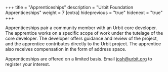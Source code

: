 +++
title = "Apprenticeships"
description = "Urbit Foundation Apprenticeships"
weight = 7
[extra]
hideprevious = "true"
hidenext = "true"
+++

Apprenticeships pair a community member with an Urbit core developer. The apprentice works on a specific scope of work under the tutelage of the core developer. The developer offers guidance and review of the project, and the apprentice contributes directly to the Urbit project. The apprentice also receives compensation in the form of address space.

Apprenticeships are offered on a limited basis. Email [josh@urbit.org](mailto:josh@urbit.org) to register your interest.